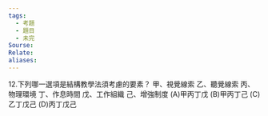 ```yaml
---
tags:
  - 考題
  - 題目
  - 未完
Sourse:
Relate: 
aliases:
---
```

12.下列哪一選項是結構教學法須考慮的要素？
甲、視覺線索
乙、聽覺線索
丙、物理環境
丁、作息時間
戊、工作組織
己、增強制度
(A)甲丙丁戊 (B)甲丙丁己 (C)乙丁戊己 (D)丙丁戊己

